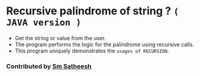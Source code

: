 # Recursive palindrome of string ? `( JAVA version )`

* Get the string or value from the user.
* The program performs the logic for the palindrome using recursive calls.
* This program uniquely demonstrates the `usages of RECURSION`.

### Contributed by [Sm Satheesh](https://github.com/smsatheesh)
